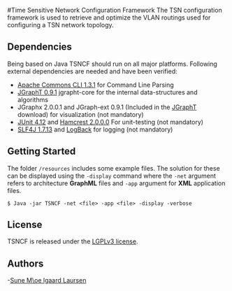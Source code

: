 #Time Sensitive Network Configuration Framework
The TSN configuration framework is used to retrieve and optimize the VLAN routings used for configuring a TSN network topology.

## Dependencies ###
Being based on Java TSNCF should run on all major platforms. Following external dependencies are needed and have been verified:
* [Apache Commons CLI 1.3.1](http://commons.apache.org/proper/commons-cli/) for Command Line Parsing
* [JGraphT 0.9.1](http://jgrapht.org/) jgrapht-core for the internal data-structures and algorithms
* JGraphx 2.0.0.1 and JGraph-ext 0.9.1 (Included in the [JGraphT](http://jgrapht.org/) download) for visualization (not mandatory)
* [JUnit 4.12](http://junit.org/) and [Hamcrest 2.0.0.0](http://hamcrest.org/JavaHamcrest/) For unit-testing (not mandatory)
* [SLF4J 1.7.13](http://www.slf4j.org/) and [LogBack](http://logback.qos.ch/) for logging (not mandatory)

## Getting Started ##
The folder `/resources` includes some example files. The solution for these can be displayed using the `-display` command where the `-net` argument refers to architecture **GraphML** files and `-app` argument for **XML** application files. 
	
	$ Java -jar TSNCF -net <file> -app <file> -display -verbose

## License ##
TSNCF is released under the [LGPLv3 license](http://www.gnu.org/licenses/lgpl-3.0.html).

## Authors ##
-[Sune M\oe lgaard Laursen](http://smlaursen.github.io/)

